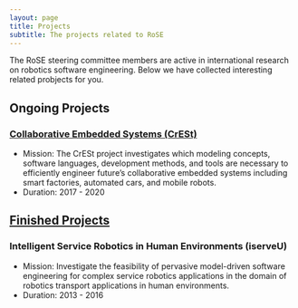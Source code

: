 ```yaml
---
layout: page
title: Projects
subtitle: The projects related to RoSE
---
```


The RoSE steering committee members are active in international research on robotics software engineering. Below we have collected interesting related probjects for you.

## Ongoing Projects

### [Collaborative Embedded Systems (CrESt)](https://crest.in.tum.de/)

- Mission: The CrESt project investigates which modeling concepts, software languages, development methods, and tools are necessary to efficiently engineer future’s collaborative embedded systems including smart factories, automated cars, and mobile robots.
- Duration: 2017 - 2020

## [Finished Projects](http://www.se-rwth.de/materials/iserveu/)

### Intelligent Service Robotics in Human Environments (iserveU)

- Mission: Investigate the feasibility of pervasive model-driven software engineering for complex service robotics applications in the domain of robotics transport applications in human environments.
- Duration: 2013 - 2016

